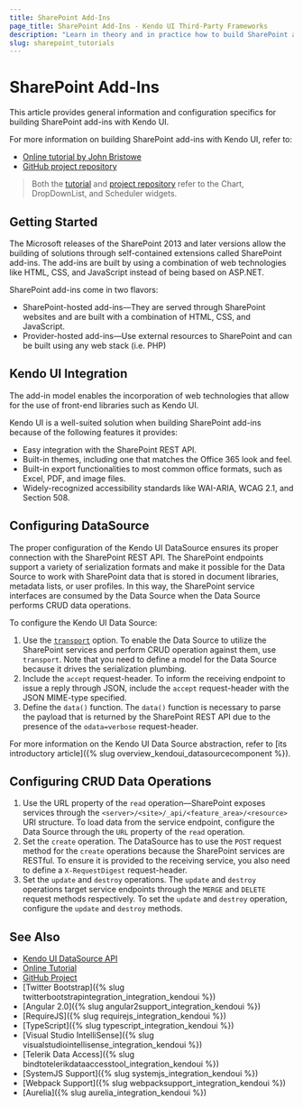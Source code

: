 ```yaml
---
title: SharePoint Add-Ins
page_title: SharePoint Add-Ins - Kendo UI Third-Party Frameworks
description: "Learn in theory and in practice how to build SharePoint add-ins with Kendo UI."
slug: sharepoint_tutorials
---
```


# SharePoint Add-Ins

This article provides general information and configuration specifics for building SharePoint add-ins with Kendo UI.

For more information on building SharePoint add-ins with Kendo UI, refer to:
* [Online tutorial by John Bristowe](https://www.telerik.com/blogs/building-sharepoint-add-ins-with-kendo-ui)
* [GitHub project repository](https://github.com/telerik/kendo-ui-sharepoint-2013-demo)

> Both the [tutorial](https://www.telerik.com/blogs/building-sharepoint-add-ins-with-kendo-ui) and [project repository](https://github.com/telerik/kendo-ui-sharepoint-2013-demo) refer to the Chart, DropDownList, and Scheduler widgets.

## Getting Started

The Microsoft releases of the SharePoint 2013 and later versions allow the building of solutions through self-contained extensions called SharePoint add-ins. The add-ins are built by using a combination of web technologies like HTML, CSS, and JavaScript instead of being based on ASP.NET.

SharePoint add-ins come in two flavors:
* SharePoint-hosted add-ins&mdash;They are served through SharePoint websites and are built with a combination of HTML, CSS, and JavaScript.
* Provider-hosted add-ins&mdash;Use external resources to SharePoint and can be built using any web stack (i.e. PHP)

## Kendo UI Integration

The add-in model enables the incorporation of web technologies that allow for the use of front-end libraries such as Kendo UI.

Kendo UI is a well-suited solution when building SharePoint add-ins because of the following features it provides:
* Easy integration with the SharePoint REST API.
* Built-in themes, including one that matches the Office 365 look and feel.
* Built-in export functionalities to most common office formats, such as Excel, PDF, and image files.
* Widely-recognized accessibility standards like WAI-ARIA, WCAG 2.1, and Section 508.

## Configuring DataSource

The proper configuration of the Kendo UI DataSource ensures its proper connection with the SharePoint REST API. The SharePoint endpoints support a variety of serialization formats and make it possible for the Data Source to work with SharePoint data that is stored in document libraries, metadata lists, or user profiles. In this way, the SharePoint service interfaces are consumed by the Data Source when the Data Source performs CRUD data operations.

To configure the Kendo UI Data Source:

1. Use the [`transport`](https://docs.telerik.com/kendo-ui/api/javascript/data/datasource/configuration/transport) option. To enable the Data Source to utilize the SharePoint services and perform CRUD operation against them, use `transport`. Note that you need to define a model for the Data Source because it drives the serialization plumbing.
2. Include the `accept` request-header. To inform the receiving endpoint to issue a reply through JSON, include the `accept` request-header with the JSON MIME-type specified.
3. Define the `data()` function. The `data()` function is necessary to parse the payload that is returned by the SharePoint REST API due to the presence of the `odata=verbose` request-header.

For more information on the Kendo UI Data Source abstraction, refer to [its introductory article]({% slug overview_kendoui_datasourcecomponent %}).

## Configuring CRUD Data Operations

1. Use the URL property of the `read` operation&mdash;SharePoint exposes services through the `<server>/<site>/_api/<feature_area>/<resource>` URI structure. To load data from the service endpoint, configure the Data Source through the `URL` property of the `read` operation.
2. Set the `create` operation. The DataSource has to use the `POST` request method for the `create` operations because the SharePoint services are RESTful. To ensure it is provided to the receiving service, you also need to define a `X-RequestDigest` request-header.
3. Set the `update` and `destroy` operations. The `update` and `destroy` operations target service endpoints through the `MERGE` and `DELETE` request methods respectively. To set the `update` and `destroy` operation, configure the `update` and `destroy` methods.

## See Also

* [Kendo UI DataSource API](/api/javascript/data/datasource.html)
* [Online Tutorial](https://www.telerik.com/blogs/building-sharepoint-add-ins-with-kendo-ui)
* [GitHub Project](https://github.com/telerik/kendo-ui-sharepoint-2013-demo)
* [Twitter Bootstrap]({% slug twitterbootstrapintegration_integration_kendoui %})
* [Angular 2.0]({% slug angular2support_integration_kendoui %})
* [RequireJS]({% slug requirejs_integration_kendoui %})
* [TypeScript]({% slug typescript_integration_kendoui %})
* [Visual Studio IntelliSense]({% slug visualstudiointellisense_integration_kendoui %})
* [Telerik Data Access]({% slug bindtotelerikdataaccesstool_integration_kendoui %})
* [SystemJS Support]({% slug systemjs_integration_kendoui %})
* [Webpack Support]({% slug webpacksupport_integration_kendoui %})
* [Aurelia]({% slug aurelia_integration_kendoui %})
